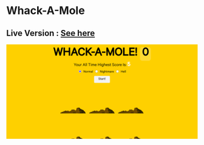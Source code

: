 # Whack-A-Mole

## Live Version : [See here](https://sauravchamoli17.github.io/Whack-A-Mole/)

[![Preview](preview.png)](https://sauravchamoli17.github.io/Whack-A-Mole/)